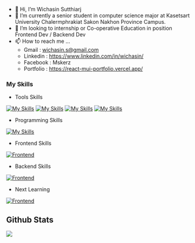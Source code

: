 - 👋 Hi, I’m Wichasin Sutthiarj 
- 🌱 I’m currently a senior student in computer science major at Kasetsart University Chalermphrakiat Sakon Nakhon Province Campus.
- 💞️ I’m looking to internship or Co-operative Education  in position Frontend Dev / Backend Dev
- 📫 How to reach me ...
   - Gmail : wichasin.s@gmail.com
   - Linkedin : https://www.linkedin.com/in/wichasin/
   - Facebook : Mskerz
   - Portfolio : https://react-mui-portfolio.vercel.app/




### My Skills
- Tools Skills

[![My Skills](https://skillicons.dev/icons?i=vscode)](https://github.com/mskerz)
[![My Skills](https://skillicons.dev/icons?i=postman)](https://github.com/mskerz)
[![My Skills](https://skillicons.dev/icons?i=docker)](https://github.com/mskerz)
[![My Skills](https://skillicons.dev/icons?i=github)](https://github.com/mskerz)

- Programming Skills

[![My Skills](https://skillicons.dev/icons?i=js,html,css,php,ts,java,python)](https://github.com/mskerz)
 

- Frontend Skills 

[![Frontend](https://skillicons.dev/icons?i=angular,flutter,bootstrap)](https://github.com/mskerz)


- Backend Skills 

[![Frontend](https://skillicons.dev/icons?i=express,nodejs,laravel,fastapi)](https://github.com/mskerz)


- Next Learning

[![Frontend](https://skillicons.dev/icons?i=react,nextjs,spring)](https://github.com/mskerz)



## Github Stats
![](http://github-profile-summary-cards.vercel.app/api/cards/profile-details?username=mskerz&theme=bear)

  
<!---
mskerz/mskerz is a ✨ special ✨ repository because its `README.md` (this file) appears on your GitHub profile.
You can click the Preview link to take a look at your changes.
--->
